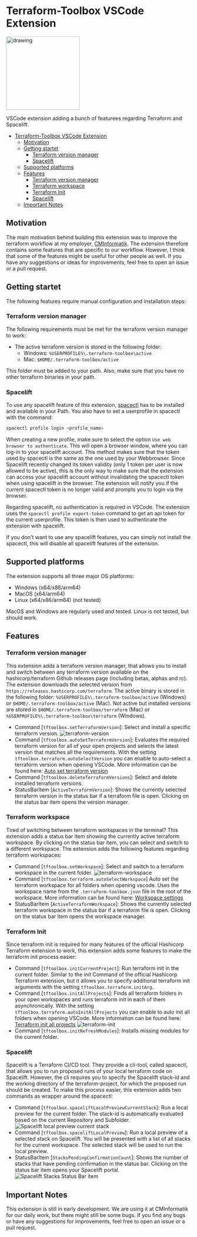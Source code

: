 # Terraform-Toolbox VSCode Extension

<img src="Images/terraform_toolbox_icon.png" alt="drawing" width="200" title="Spacelift Stacks Status Bar item"/>

VSCode extension adding a bunch of featurees regarding Terraform and Spacelift.

- [Terraform-Toolbox VSCode Extension](#terraform-toolbox-vscode-extension)
  - [Motivation](#motivation)
  - [Getting startet](#getting-startet)
    - [Terraform version manager](#terraform-version-manager)
    - [Spacelift](#spacelift)
  - [Supported platforms](#supported-platforms)
  - [Features](#features)
    - [Terraform version manager](#terraform-version-manager-1)
    - [Terraform workspace](#terraform-workspace)
    - [Terraform Init](#terraform-init)
    - [Spacelift](#spacelift-1)
  - [Important Notes](#important-notes)

## Motivation

The main motivation behind building this extension was to improve the terraform workflow at my employer, [CMInformatik](https://www.cmiag.ch). The extension therefore contains some features that are specific to our workflow. However, I think that some of the features might be useful for other people as well. If you have any suggestions or ideas for improvements, feel free to open an issue or a pull request.

## Getting startet

The following features require manual configuration and installation steps:

### Terraform version manager

The following requirements must be met for the terraform version manager to work:

- The active terraform version is stored in the following folder:
  - Windows: `%USERPROFILE%\.terraform-toolbox\active`
  - Mac: `$HOME/.terraform-toolbox/active`

This folder must be added to your path. Also, make sure that you have no other terraform binaries in your path.

### Spacelift

To use any spacelift feature of this extension, [spacectl](https://github.com/spacelift-io/spacectlhttps://github.com/spacect) has to be installed and available in your Path. You also have to set a userprofile in spacectl with the command:

```bash
spacectl profile login <profile_name>
```

When creating a new profile, make sure to select the option `Use web browser to authenticate`. This will open a browser window, where you can log-in to your spacelift account. This method makes sure that the token used by spacectl is the same as the one used by your Webbrowser. Since Spacelift recently changed its token validity (only 1 token per user is now allowed to be active), this is the only way to make sure that the extension can access your spacelift account without invalidating the spacectl token when using spacelift in the browser. The extension will notify you if the current spacectl token is no longer valid and prompts you to login via the browser.

Regarding spacelift, no authentication is required in VSCode. The extension uses the `spacectl profile export-token` command to get an api token for the current userprofile. This token is then used to authenticate the extension with spacelift.

If you don't want to use any spacelift features, you can simply not install the spacectl, this will disable all spacelift features of the extension.

## Supported platforms

The extension supports all three major OS platforms:

- Windows (x64/x86/arm64)
- MacOS (x64/arm64)
- Linux (x64/x86/arm64) (not tested)

MacOS and Windows are regularly used and tested. Linux is not tested, but should work.

## Features

### Terraform version manager

This extension adds a terraform version manager, that allows you to install and switch between any terraform version available on the hashicorp/terraform Github releases page (including betas, alphas and rc). The extension downloads the selected version from `https://releases.hashicorp.com/terraform`. The active binary is stored in the following folder: `%USERPROFILE%\.terraform-toolbox/active` (Windows) or `$HOME/.terraform-toolbox/active` (Mac). Not active but installed versions are stored in `$HOME/.terraform-toolbox/terraform` (Mac) or `%USERPROFILE%\.terraform-toolbox\terraform` (Windows).

- Command [`tftoolbox.setTerraformVersion`]: Select and install a specific terraform version.
  ![terraform-version](Images/examples/terraform_version.gif)
- Command [`tftoolbox.autoSetTerraformVersion`]: Evaluates the required terraform version for all of your open projects and selects the latest version that matches all the requirements. With the setting `tftoolbox.terraform.autoSelectVersion` you can enable to auto-select a terraform version when opening VSCode. More information can be found here: [Auto set terraform version](docs/autoSetTerraformVersion.md)
- Command [`tftoolbox.deleteTerraformVersions`]: Select and delete installed terraform versions.
- StatusBarItem [`ActiveTerraformVersion`]: Shows the currently selected terraform version in the status bar if a terraform file is open. Clicking on the status bar item opens the version manager.

### Terraform workspace

Tired of switching between terraform workspaces in the terminal? This extension adds a status bar item showing the currently active terraform workspace. By clicking on the status bar item, you can select and switch to a different workspace. The extension adds the following features regarding terraform workspaces:

- Command [`tftoolbox.setWorkspace`]: Select and switch to a terraform workspace in the current folder.
  ![terraform-workspace](Images/examples/terraform_workspace.gif)
- Command [`tftoolbox.terraform.autoSelectWorkspace`] Auto set the terraform workspace for all folders when opening vscode. Uses the workspace name from the `.terraform-toolbox.json` file in the root of the workspace. More information can be found here: [Workspace settings](docs/workspaceSettings.md)
- StatusBarItem [`ActiveTerraformWorkspace`]: Shows the currently selected terraform workspace in the status bar if a terraform file is open. Clicking on the status bar item opens the workspace manager.

### Terraform Init

Since terraform init is required for many features of the official Hashicorp Terraform extension to work, this extension adds some features to make the terraform init process easier:

- Command [`tftoolbox.initCurrentProject`]: Run terraform init in the current folder. Similar to the init Command of the official Hashicorp Terraform extension, but it allows you to specify additional terraform init arguments with the setting `tftoolbox.terraform.initArg`.
- Command [`tftoolbox.initAllProjects`]: Finds all terraform folders in your open workspaces and runs terraform init in each of them asynchronically. With the setting `tftoolbox.terraform.autoInitAllProjects` you can enable to auto init all folders when opening VSCode. More information can be found here: [Terraform init all projects](docs/terraformInitAllProjects.md)
  ![terraform-init](Images/examples/terraform_init.gif)
- Command [`tftoolbox.initRefreshModules`]: Installs missing modules for the current folder.

### Spacelift

Spacelift is a Terraform CI/CD tool. They provide a cli-tool, called spacectl, that allows you to run proposed runs of your local terraform code on Spacelift. However, the cli requires you to specify the Spacelift stack-id and the working directory of the terraform-project, for which the proposed run should be created. To make this process easier, this extension adds two commands as wrapper around the spacectl:

- Command [`tftoolbox.spaceliftLocalPreviewCurrentStack`]: Run a local preview for the current folder. The stack-id is automatically evaluated based on the current Repository and Subfolder.
  ![Spacelift local preview current stack](Images/examples/spacelift_local_preview_current_stack.gif)
- Command [`tftoolbox.spaceliftLocalPreview`]: Run a local preview of a selected stack on Spacelift. You will be presented with a list of all stacks for the current workspace. The selected stack will be used to run the local preview.
- StatusBarItem [`StacksPendingConfirmationCount`]: Shows the number of stacks that have pending confirmation in the status bar. Clicking on the status bar item opens your Spacelift portal.
  ![Spacelift Stacks Status Bar item](Images/examples/pending_stack_confirmation.png)

## Important Notes

This extension is still in early development. We are using it at CMInformatik for our daily work, but there might still be some bugs. If you find any bugs or have any suggestions for improvements, feel free to open an issue or a pull request.
